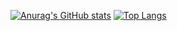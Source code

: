 [![Anurag's GitHub stats](https://github-readme-stats.vercel.app/api?username=nedhub)](https://github.com/anuraghazra/github-readme-stats)
[![Top Langs](https://github-readme-stats.vercel.app/api/top-langs/?username=nedhub)](https://github.com/anuraghazra/github-readme-stats)

